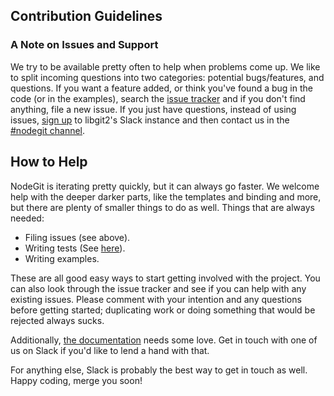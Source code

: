 Contribution Guidelines
-----------------------

### A Note on Issues and Support ##

We try to be available pretty often to help when problems come up. We like to split incoming questions
into two categories: potential bugs/features, and questions. If you want a feature added, or think you've found a bug
in the code (or in the examples), search the [issue tracker](https://github.com/nodegit/nodegit/issues) and if you don't
find anything, file a new issue. If you just have questions, instead of using issues, [sign up](http://slack.libgit2.org/)
to libgit2's Slack instance and then contact us in the [#nodegit channel](https://libgit2.slack.com/messages/nodegit/).

## How to Help ##

NodeGit is iterating pretty quickly, but it can always go faster. We welcome help with the deeper darker parts,
like the templates and binding and more, but there are plenty of smaller things to do as well.
Things that are always needed:
 - Filing issues (see above).
 - Writing tests (See [here](https://github.com/nodegit/nodegit/blob/master/TESTING.md)).
 - Writing examples.

These are all good easy ways to start getting involved with the project. You can also look through the issue tracker
and see if you can help with any existing issues. Please comment with your intention and any questions before getting
started; duplicating work or doing something that would be rejected always sucks.

Additionally, [the documentation](http://www.nodegit.org) needs some love. Get in touch with one of us on Slack if
you'd like to lend a hand with that.

For anything else, Slack is probably the best way to get in touch as well. Happy coding, merge you soon!

